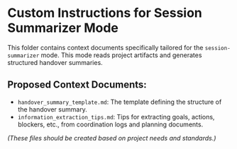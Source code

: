 # Custom Instructions for Session Summarizer Mode

This folder contains context documents specifically tailored for the `session-summarizer` mode. This mode reads project artifacts and generates structured handover summaries.

## Proposed Context Documents:

*   `handover_summary_template.md`: The template defining the structure of the handover summary.
*   `information_extraction_tips.md`: Tips for extracting goals, actions, blockers, etc., from coordination logs and planning documents.

*(These files should be created based on project needs and standards.)*